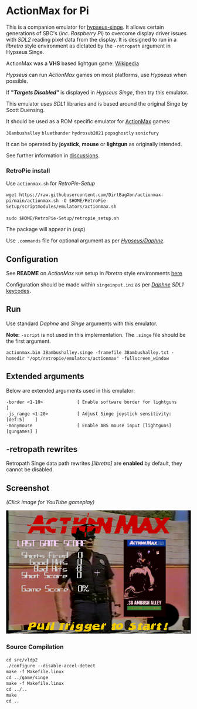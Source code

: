 # ActionMax for Pi

This is a companion emulator for [hypseus-singe](https://github.com/DirtBagXon/hypseus-singe). It allows certain generations of SBC's (_inc. Raspberry Pi_) to overcome display driver issues with _SDL2_ reading pixel data from the display. It is designed to run in a _libretro_ style environment as dictated by the `-retropath` argument in Hypseus Singe.

ActionMax was a **VHS** based lightgun game: [Wikipedia](https://en.wikipedia.org/wiki/Action_Max)

_Hypseus_ can run _ActionMax_ games on most platforms, use _Hypseus_ when possible.

If **"_Targets Disabled_"** is displayed in _Hypseus Singe_, then try this emulator.

This emulator uses _SDL1_ libraries and is based around the original Singe by Scott Duensing.

It should be used as a ROM specific emulator for [ActionMax](https://en.wikipedia.org/wiki/Action_Max) games:

`38ambushalley` `bluethunder` `hydrosub2021` `popsghostly` `sonicfury`

It can be operated by **joystick**, **mouse** or **lightgun** as originally intended.

See further information in [discussions](https://github.com/DirtBagXon/actionmax-pi/discussions/1).

### RetroPie install
Use `actionmax.sh` for _RetroPie-Setup_

    wget https://raw.githubusercontent.com/DirtBagXon/actionmax-pi/main/actionmax.sh -O $HOME/RetroPie-Setup/scriptmodules/emulators/actionmax.sh

    sudo $HOME/RetroPie-Setup/retropie_setup.sh

The package will appear in (_exp_)

Use `.commands` file for optional argument as per [_Hypseus/Daphne_](https://retropie.org.uk/docs/Daphne/#command-parametres).


## Configuration

See **README** on _ActionMax_ `ROM` setup in _libretro_ style environments [here](https://github.com/DirtBagXon/hypseus_singe_data/blob/master/00-singe1/actionmax/README.md)

Configuration should be made within `singeinput.ini` as per [_Daphne_](https://www.daphne-emu.com:9443/mediawiki/index.php/Input) _SDL1_ [keycodes](https://www.daphne-emu.com:9443/mediawiki/index.php/KeyList).

## Run

Use standard _Daphne_ and _Singe_ arguments with this emulator.

**Note:** `-script` is not used in this implementation. The `.singe` file should be the first argument.

    actionmax.bin 38ambushalley.singe -framefile 38ambushalley.txt -homedir "/opt/retropie/emulators/actionmax" -fullscreen_window

## Extended arguments

Below are extended arguments used in this emulator:

    -border <1-10>             [ Enable software border for lightguns          ]
    -js_range <1-20>           [ Adjust Singe joystick sensitivity: [def:5]    ]
    -manymouse                 [ Enable ABS mouse input [lightguns] [gungames] ]


## -retropath rewrites

Retropath Singe data path rewrites _[libretro]_ are **enabled** by default, they cannot be disabled.

## Screenshot

*(Click image for YouTube gameplay)*

[![ActionMax](actionmax.png)](https://www.youtube.com/watch?v=n2mSRctg6u0&list=PLRLuhkf2c3OeRoXydn0upKyIBUXNMK13x)

### Source Compilation

    cd src/vldp2
    ./configure --disable-accel-detect
    make -f Makefile.linux
    cd ../game/singe
    make -f Makefile.linux
    cd ../..
    make
    cd ..

